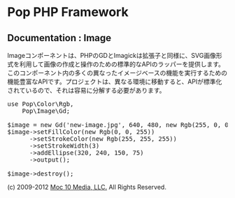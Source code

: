 Pop PHP Framework
=================

Documentation : Image
---------------------

Imageコンポーネントは、PHPのGDとImagickは拡張子と同様に、SVG画像形式を利用して画像の作成と操作のための標準的なAPIのラッパーを提供します。このコンポーネント内の多くの異なったイメージベースの機能を実行するための機能豊富なAPIです。プロジェクトは、異なる環境に移動すると、APIが標準化されているので、それは容易に分解する必要があります。


<pre>
use Pop\Color\Rgb,
    Pop\Image\Gd;

$image = new Gd('new-image.jpg', 640, 480, new Rgb(255, 0, 0));
$image->setFillColor(new Rgb(0, 0, 255))
      ->setStrokeColor(new Rgb(255, 255, 255))
      ->setStrokeWidth(3)
      ->addEllipse(320, 240, 150, 75)
      ->output();

$image->destroy();
</pre>

(c) 2009-2012 [Moc 10 Media, LLC.](http://www.moc10media.com) All Rights Reserved.
